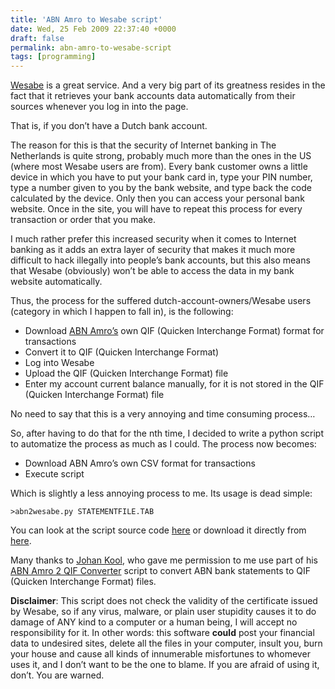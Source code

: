 ```yaml
---
title: 'ABN Amro to Wesabe script'
date: Wed, 25 Feb 2009 22:37:40 +0000
draft: false
permalink: abn-amro-to-wesabe-script
tags: [programming]
---
```


[Wesabe](http://www.wesabe.com) is a great service. And a very big part of its greatness resides in the fact that it retrieves your bank accounts data automatically from their sources whenever you log in into the page.

That is, if you don’t have a Dutch bank account.

The reason for this is that the security of Internet banking in The Netherlands is quite strong, probably much more than the ones in the US (where most Wesabe users are from). Every bank customer owns a little device in which you have to put your bank card in, type your PIN number, type a number given to you by the bank website, and type back the code calculated by the device. Only then you can access your personal bank website. Once in the site, you will have to repeat this process for every transaction or order that you make.

I much rather prefer this increased security when it comes to Internet banking as it adds an extra layer of security that makes it much more difficult to hack illegally into people’s bank accounts, but this also means that Wesabe (obviously) won’t be able to access the data in my bank website automatically.

Thus, the process for the suffered dutch-account-owners/Wesabe users (category in which I happen to fall in), is the following:

*   Download [ABN Amro’s](http://www.abnamro.nl) own QIF (Quicken Interchange Format) format for transactions
*   Convert it to QIF (Quicken Interchange Format)
*   Log into Wesabe
*   Upload the QIF (Quicken Interchange Format) file
*   Enter my account current balance manually, for it is not stored in the QIF (Quicken Interchange Format) file

No need to say that this is a very annoying and time consuming process…

So, after having to do that for the nth time, I decided to write a python script to automatize the process as much as I could. The process now becomes:

*   Download ABN Amro’s own CSV format for transactions
*   Execute script

Which is slightly a less annoying process to me. Its usage is dead simple:
```
>abn2wesabe.py STATEMENTFILE.TAB
```
You can look at the script source code [here](http://code.google.com/p/assorted-scripts/source/browse/trunk/abn2wesabe.py) or download it directly from [here](http://assorted-scripts.googlecode.com/svn/trunk/abn2wesabe.py).

Many thanks to [Johan Kool](http://www.johankool.nl), who gave me permission to me use part of his [ABN Amro 2 QIF Converter](http://www.johankool.nl/software/abnamro2qif/") script to convert ABN bank statements to QIF (Quicken Interchange Format) files. 

**Disclaimer**: This script does not check the validity of the certificate issued by Wesabe, so if any virus, malware, or plain user stupidity causes it to do damage of ANY kind to a computer or a human being, I will accept no responsibility for it. In other words: this software **could** post your financial data to undesired sites, delete all the files in your computer, insult you, burn your house and cause all kinds of innumerable misfortunes to whomever uses it, and I don’t want to be the one to blame. If you are afraid of using it, don’t. You are warned.